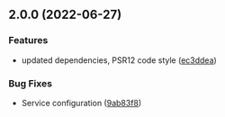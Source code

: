 ## 2.0.0 (2022-06-27)

### Features

* updated dependencies, PSR12 code style ([ec3ddea](https://github.com/rezozero/intervention-request-bundle/commit/ec3ddea14599f9649fccda8fa6045099c97990f1))

### Bug Fixes

* Service configuration ([9ab83f8](https://github.com/rezozero/intervention-request-bundle/commit/9ab83f8a87b8272bf96bb95b3e09626b7cb58f65))

